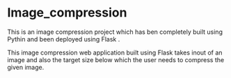 # Image_compression

This is an image compression project which has ben completely built using Pythin and been deployed using Flask .

This image compression web application built using Flask takes inout of an image and also the target size below which the user needs to compress the given image.
